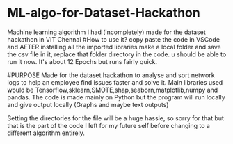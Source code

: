 # ML-algo-for-Dataset-Hackathon
Machine learning algorithm I had (incompletely) made for the dataset hackathon in VIT Chennai
#How to use it?
copy paste the code in VSCode and AFTER installing all the imported libraries make a local folder and save the csv file in it, replace that folder directory in the code.
u should be able to run it now. It's about 12 Epochs but runs fairly quick.

#PURPOSE
Made for the dataset hackathon to analyse and sort network logs to help an employee find issues faster and solve it. Main libraries used would be Tensorflow,sklearn,SMOTE,shap,seaborn,matplotlib,numpy and pandas. The code is made mainly on Python but the program will run locally and give output locally (Graphs and maybe text outputs)

Setting the directories for the file will be a huge hassle, so sorry for that but that is the part of the code I left for my future self before changing to a different algorithm entirely.
